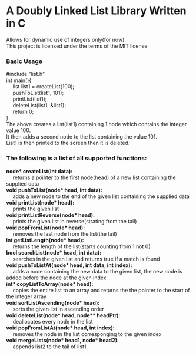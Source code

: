 # A Doubly Linked List Library Written in C
 Allows for dynamic use of integers only(for now)\
 This project is licensed under the terms of the MIT license

### Basic Usage
#include "list.h"\
int main(){\
&emsp; list list1 = createList(100);\
&emsp; pushToList(list1, 101);\
&emsp; printList(list1);\
&emsp; deleteList(list1, &list1);\
&emsp; return 0;\
}\
The above creates a list(list1) containing 1 node which contains the integer value 100.\
It then adds a second node to the list containing the value 101.\
List1 is then printed to the screen then it is deleted.

### The following is a list of all supported functions:
__node* createList(int data):__ <br> &emsp;             returns a pointer to the first node(head) of a new list containing the supplied data\
__void pushToList(node* head, int data):__ <br> &emsp;  adds a new node to the end of the given list containing the supplied data\
__void printList(node* head):__ <br> &emsp;             prints the given list\
__void printListReverse(node* head):__ <br> &emsp;      prints the given list in reverse(strating from the tail)\
__void popFromList(node* head):__ <br> &emsp;           removes the last node from the list(the tail)\
__int getListLength(node* head):__ <br> &emsp;          returns the length of the list(starts counting from 1 not 0)\
__bool searchList(node* head, int data):__ <br> &emsp;  searches in the given list and returns true if a match is found\
__void pushToListAt(node* head, int data, int index):__ <br> &emsp;  adds a node containing the new data to the given list, the new node is added before the node at the given index\
__int* copyListToArray(node* head):__ <br> &emsp;     copies the entire list to an array and returns the the pointer to the start of the integer array\
__void sortListAscending(node* head):__ <br> &emsp;   sorts the given list in ascending order\
__void deleteList(node* head, node** headPtr):__ <br> &emsp;  deallocates every node in the list\
__void popFromListAt(node* head, int index):__ <br> &emsp;    removes the node in the list corresponging to the given index\
__void mergeLists(node* head1, node* head2):__ <br> &emsp;    appends list2 to the tail of list1
